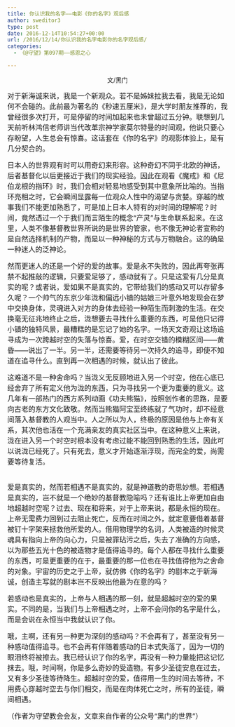 ```yaml
---
title: 你认识我的名字——电影《你的名字》观后感
author: sweditor3
type: post
date: 2016-12-14T10:54:27+00:00
url: /2016/12/14/你认识我的名字电影你的名字观后感/
categories:
  - 《@守望》第097期——感恩之心

---
```

<p style="text-align: center;">
  文/黑门
</p>

<span style="font-size: 12pt;">对于新海诚来说，我是一个新观众。若不是姊妹拉我去看，我是无论如何不会碰的。此前最为著名的《秒速五厘米》，是大学时朋友推荐的，我曾经很多次打开，可是停留的时间加起来也未曾超过五分钟。联想到几天前听林鸿信老师讲当代改革宗神学家莫尔特曼的时间观，他说只要心存盼望，人生总会有惊喜。这话套在《你的名字》的观影体验上，是有几分契合的。</span>

<span style="font-size: 12pt;">日本人的世界观有时可以用奇幻来形容。这种奇幻不同于北欧的神话，后者基督化以后更接近于我们的现实经验。因此在观看《魔戒》和《尼伯龙根的指环》时，我们会相对轻易地感受到其中意象所比喻的。当指环亮相之时，它会瞬间显露每一位观众人性中的渴望与贪婪。穿越的故事我们不能更加熟悉了，可是加上日本人特有的对时间的理解呢？时间，竟然透过一个于我们而言陌生的概念“产灵”与生命联系起来。在这里，人类不像基督教世界所说的是世界的管家，也不像无神论者宣称的是自然选择机制的产物，而是以一种神秘的方式与万物融合。这的确是一种迷人的泛神论。</span>

<span style="font-size: 12pt;">然而更迷人的还是一个好的爱的故事。爱是永不失败的，因此再夸张再禁不起推敲的逻辑，只要爱足够了，感动就有了。只是这爱有几分是真实的呢？或者说，爱如果不是真实的，它带给我们的感动又可以存留多久呢？一个帅气的东京少年泷和偏远小镇的姑娘三叶意外地发现会在梦中交换身体，灵魂进入对方的身体去经验一种陌生而刺激的生活。在交换毫无征兆地终止之后，泷想要去寻找什么重要的东西，可是他只记得小镇的独特风景，最糟糕的是忘记了她的名字。一场天文奇观让这场追寻成为一次跨越时空的失落与惊喜。爱，在时空交错的模糊区间——黄昏——说出了一半。另一半，还需要等待另一次持久的追寻，即使不知道在追寻什么。直到再一次相遇的时候，就认出了彼此。</span>

<span style="font-size: 12pt;">这难道不是一种舍命吗？当泷义无反顾地进入另一个时空，他在心底已经舍弃了所有定义他为泷的东西，只为寻找另一个更为重要的意义。这几年有一部热门的西方系列动画《功夫熊猫》，按照创作者的思路，是要向古老的东方文化致敬。然而当熊猫阿宝至终练就了气功时，却不经意间落入基督教的人观当中。人之所以为人，终极的原因是他与上帝有关系，其次他也活在一个充满亲友的真实社区当中。在这种意义上来说，泷在进入另一个时空时根本没有考虑过能不能回到熟悉的生活，因此可以说泷已经死了。只有死去，意义才开始逐渐浮现，而完全的爱，尚需要等待复活。 </span>
  
<span style="font-size: 12pt;"><br /> 爱是真实的，然而若相遇不是真实的，就是神道教的奇思妙想。若相遇是真实的，岂不就是一个绝妙的基督教隐喻吗？还有谁比上帝更加自由地超越时空呢？过去、现在和将来，对于上帝来说，都是永恒的现在。上帝无需费力回到过去阻止死亡，反而在时间之外，就定意要借着基督被钉十字架来拯救他所爱的人。借用物理学的名词，人类被造的时候灵魂具有指向上帝的向心力，只是被罪玷污之后，失去了准确的方向感，以为那些五光十色的被造物才是值得追寻的。每个人都在寻找什么重要的东西，可是更重要的在于，最重要的那一位也在寻找值得他为之舍命的对象。宇宙的历史之于上帝，就仿佛《你的名字》的剧本之于新海诚，创造主写就的剧本岂不反映出他最为在意的吗？</span>

<span style="font-size: 12pt;">若感动也是真实的，上帝与人相遇的那一刻，就是超越时空的爱的果实。不同的是，当我们与上帝相遇之时，上帝不会问你的名字是什么，而是会说在永恒当中我就认识了你。</span>

<span style="font-size: 12pt;">哦，主啊，还有另一种更为深刻的感动吗？不会再有了，甚至没有另一种感动值得追寻。也不会再有伴随着感动的日本式失落了，因为一切的眼泪终将被擦去。我已经认识了你的名字，再没有一种力量能把这记忆抹去。哦，时间啊，你是多么奇妙的受造物。有多少圣徒安息在过去，又有多少圣徒等待降生。超越时空的爱，值得用一生的时间去等待，不用费心穿越时空去与你们相交，而是在肉体死亡之时，所有的圣徒，瞬间相遇。</span>

<span style="font-size: 12pt;">（作者为守望教会会友，文章来自作者的公众号“黑门的世界”）</span>